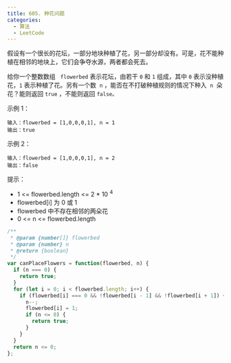 ```yaml
---
title: 605. 种花问题
categories:
  - 算法
  - LeetCode
---
```


假设有一个很长的花坛，一部分地块种植了花，另一部分却没有。可是，花不能种植在相邻的地块上，它们会争夺水源，两者都会死去。

给你一个整数数组   `flowerbed` 表示花坛，由若干 `0` 和 `1` 组成，其中 `0` 表示没种植花，`1` 表示种植了花。另有一个数  `n` ，能否在不打破种植规则的情况下种入  `n`  朵花？能则返回 `true` ，不能则返回 `false。`

示例 1：

```
输入：flowerbed = [1,0,0,0,1], n = 1
输出：true
```

示例 2：

```
输入：flowerbed = [1,0,0,0,1], n = 2
输出：false
```

提示：

- 1 <= flowerbed.length <= 2 \* 10 <sup>4</sup>
- flowerbed[i] 为 0 或 1
- flowerbed 中不存在相邻的两朵花
- 0 <= n <= flowerbed.length

```js
/**
 * @param {number[]} flowerbed
 * @param {number} n
 * @return {boolean}
 */
var canPlaceFlowers = function(flowerbed, n) {
  if (n === 0) {
    return true;
  }
  for (let i = 0; i < flowerbed.length; i++) {
    if (flowerbed[i] === 0 && !flowerbed[i - 1] && !flowerbed[i + 1]) {
      n--;
      flowerbed[i] = 1;
      if (n <= 0) {
        return true;
      }
    }
  }
  return n <= 0;
};
```
